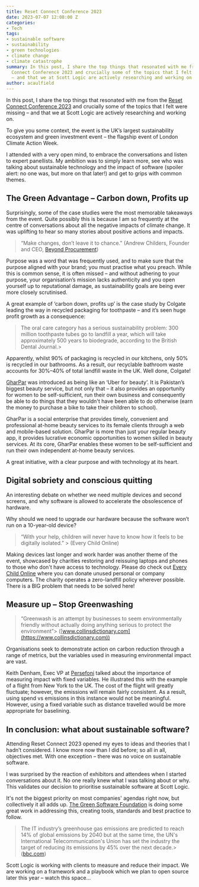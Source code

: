 ```yaml
---
title: Reset Connect Conference 2023
date: 2023-07-07 12:08:00 Z
categories:
- Tech
tags:
- sustainable software
- sustainability
- green technologies
- climate change
- climate catastrophe
summary: In this post, I share the top things that resonated with me from the Reset
  Connect Conference 2023 and crucially some of the topics that I felt were missing
  – and that we at Scott Logic are actively researching and working on.
author: acaulfield
---
```


In this post, I share the top things that resonated with me from the [Reset Connect Conference 2023](https://www.reset-connect.com/) and crucially some of the topics that I felt were missing – and that we at Scott Logic are actively researching and working on.

To give you some context, the event is the UK’s largest sustainability ecosystem and green investment event – the flagship event of London Climate Action Week.

I attended with a very open mind, to embrace the conversations and listen to expert panellists. My ambition was to simply learn more, see who was talking about sustainable technology and the impact of software (spoiler alert: no one was, but more on that later!) and get to grips with common themes.

## The Green Advantage – Carbon down, Profits up

Surprisingly, some of the case studies were the most memorable takeaways from the event. Quite possibly this is because I am so frequently at the centre of conversations about all the negative impacts of climate change. It was uplifting to hear so many stories about positive actions and impacts.

> “Make changes, don’t leave it to chance.”
> \(Andrew Childers, Founder and CEO, [Beyond Procurement](https://beyondprocurement.co.uk/))

Purpose was a word that was frequently used, and to make sure that the purpose aligned with your brand; you must practise what you preach. While this is common sense, it is often missed – and without adhering to your purpose, your organisation’s mission lacks authenticity and you open yourself up to reputational damage, as sustainability goals are being ever more closely scrutinised.

A great example of ‘carbon down, profits up’ is the case study by Colgate leading the way in recycled packaging for toothpaste – and it’s seen huge profit growth as a consequence:

> The oral care category has a serious sustainability problem: 300 million toothpaste tubes go to landfill a year, which will take approximately 500 years to biodegrade, according to the British Dental Journal.>

Apparently, whilst 90% of packaging is recycled in our kitchens, only 50% is recycled in our bathrooms. As a result, our recyclable bathroom waste accounts for 30%–40% of total landfill waste in the UK. Well done, Colgate!

[GharPar](https://gharpar.co/) was introduced as being like an ‘Uber for beauty’. It is Pakistan’s biggest beauty service, but not only that – it also provides an opportunity for women to be self-sufficient, run their own business and consequently be able to do things that they wouldn't have been able to do otherwise (earn the money to purchase a bike to take their children to school).

GharPar is a social enterprise that provides timely, convenient and professional at-home beauty services to its female clients through a web and mobile-based solution. GharPar is more than just your regular beauty app, it provides lucrative economic opportunities to women skilled in beauty services. At its core, GharPar enables these women to be self-sufficient and run their own independent at-home beauty services.

A great initiative, with a clear purpose and with technology at its heart.

## Digital sobriety and conscious quitting

An interesting debate on whether we need multiple devices and second screens, and why software is allowed to accelerate the obsolescence of hardware.

Why should we need to upgrade our hardware because the software won’t run on a 10-year-old device?

> “With your help, children will never have to know how it feels to be digitally isolated.” >
> \(Every Child Online)

Making devices last longer and work harder was another theme of the event, showcased by charities restoring and reissuing laptops and phones to those who don't have access to technology. Please do check out [Every Child Online](https://everychildonline.co.uk/) where you can donate unused personal or company computers. The charity operates a zero-landfill policy wherever possible. There is a BIG problem that needs to be solved here!

## Measure up – Stop Greenwashing

> “Greenwash is an attempt by businesses to seem environmentally friendly without actually doing anything serious to protect the environment”>
> \([www.collinsdictionary.com](https://www.collinsdictionary.com))

Organisations seek to demonstrate action on carbon reduction through a range of metrics, but the variables used in measuring environmental impact are vast.

Keith Denham, Exec VP at [Persefoni](https://www.persefoni.com/) talked about the importance of measuring impact with fixed variables. He illustrated this with the example of a flight from New York to the UK. The cost of the flight will greatly fluctuate; however, the emissions will remain fairly consistent. As a result, using spend vs emissions in this instance would not be meaningful. However, using a fixed variable such as distance travelled would be more appropriate for baselining.

## In conclusion: what about sustainable software?

Attending Reset Connect 2023 opened my eyes to ideas and theories that I hadn’t considered. I know more now than I did before; so all in all, objectives met. With one exception – there was no voice on sustainable software.

I was surprised by the reaction of exhibitors and attendees when I started conversations about it. No one really knew what I was talking about or why. This validates our decision to prioritise sustainable software at Scott Logic.

It's not the biggest priority on most companies' agendas right now, but collectively it all adds up. [The Green Software Foundation](https://greensoftware.foundation/) is doing some great work in addressing this, creating tools, standards and best practice to follow.

> The IT industry’s greenhouse gas emissions are predicted to reach 14% of global emissions by 2040 but at the same time, the UN's International Telecommunication's Union has set the industry the target of reducing its emissions by 45% over the next decade.>
> \([bbc.com](https://www.bbc.com/future/article/20200305-why-your-internet-habits-are-not-as-clean-as-you-think))

Scott Logic is working with clients to measure and reduce their impact. We are working on a framework and a playbook which we plan to open source later this year – watch this space…